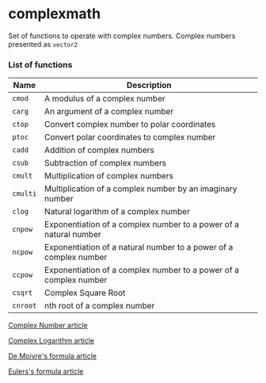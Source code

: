 # complexmath
Set of functions to operate with complex numbers. Complex numbers presented as `vector2`

### List of functions
| Name       | Description   |
| -----------| ------------- |
|`cmod`      |A modulus of a complex number|
|`carg`      |An argument of a complex number| 
|`ctop`      |Convert complex number to polar coordinates| 
|`ptoc`      |Convert polar coordinates to complex number| 
|`cadd`      |Addition of complex numbers| 
|`csub`      |Subtraction of complex numbers| 
|`cmult`     |Multiplication of complex numbers| 
|`cmulti`    |Multiplication of a complex number by an imaginary number| 
|`clog`      |Natural logarithm of a complex number| 
|`cnpow`     |Exponentiation of a complex number to a power of a natural number|
|`ncpow`     |Exponentiation of a natural number to a power of a complex number| 
|`ccpow`     |Exponentiation of a complex number to a power of a complex number|
|`csqrt`     |Complex Square Root| 
|`cnroot`    |nth root of a complex number| 


[Complex Number article](https://en.wikipedia.org/wiki/Complex_number)

[Complex Logarithm article](https://en.wikipedia.org/wiki/Complex_logarithm)

[De Moivre's formula article](https://en.wikipedia.org/wiki/De_Moivre%27s_formula)

[Eulers's formula article](https://en.wikipedia.org/wiki/Euler%27s_formula)
